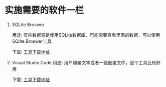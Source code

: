 # 实施需要的软件一栏

1. SQLite Broswer

    用途: 有些数据源是使用SQLite数据库，可能需要查看里面的数据，可以使用SQlite Broswer工具

    下载: [工具下载地址](https://sqlitebrowser.org/)

2. Visual Studio Code
      用途: 用户编辑文本或者一些配置文件，这个工具比较好用

      下载: [工具下载地址](https://code.visualstudio.com/?wt.mc_id=vscom_downloads)